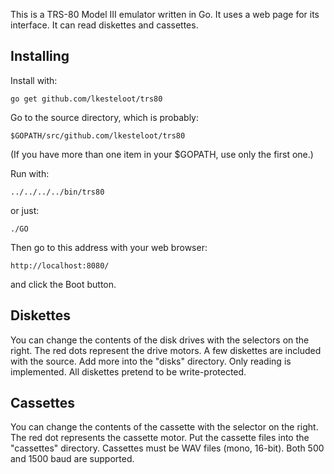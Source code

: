 This is a TRS-80 Model III emulator written in Go. It uses a web page for its
interface. It can read diskettes and cassettes.

Installing
----------

Install with:

    go get github.com/lkesteloot/trs80

Go to the source directory, which is probably:

    $GOPATH/src/github.com/lkesteloot/trs80

(If you have more than one item in your $GOPATH, use only the first one.)

Run with:

    ../../../../bin/trs80

or just:

    ./GO

Then go to this address with your web browser:

    http://localhost:8080/

and click the Boot button.

Diskettes
---------

You can change the contents of the disk drives with the selectors
on the right. The red dots represent the drive motors. A few diskettes
are included with the source. Add more into the "disks" directory.
Only reading is implemented. All diskettes pretend to be write-protected.

Cassettes
---------

You can change the contents of the cassette with the selector on the right.
The red dot represents the cassette motor. Put the cassette files into the
"cassettes" directory.  Cassettes must be WAV files (mono, 16-bit). Both 500
and 1500 baud are supported.
